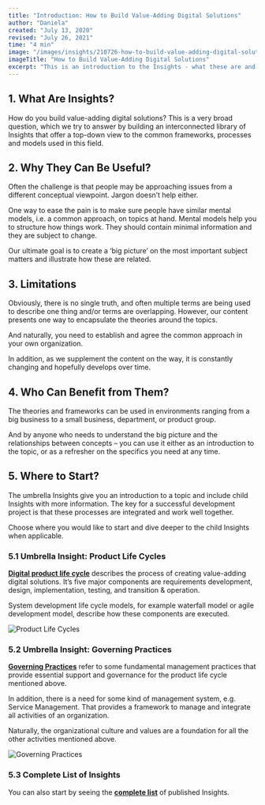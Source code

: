```yaml
---
title: "Introduction: How to Build Value-Adding Digital Solutions"
author: "Daniela"
created: "July 13, 2020"
revised: "July 26, 2021"
time: "4 min"
image: "/images/insights/210726-how-to-build-value-adding-digital-solutions.jpg"
imageTitle: "How to Build Value-Adding Digital Solutions"
excerpt: "This is an introduction to the Insights - what these are and why we are creating them."
---
```


## 1. What Are Insights?

How do you build value-adding digital solutions? This is a very broad question, which we try to answer by building an interconnected library of Insights that offer a top-down view to the common frameworks, processes and models used in this field.

## 2. Why They Can Be Useful?

Often the challenge is that people may be approaching issues from a different conceptual viewpoint. Jargon doesn’t help either.

One way to ease the pain is to make sure people have similar mental models, i.e. a common approach, on topics at hand. Mental models help you to structure how things work. They should contain minimal information and they are subject to change.

Our ultimate goal is to create a ‘big picture’ on the most important subject matters and illustrate how these are related.

## 3. Limitations

Obviously, there is no single truth, and often multiple terms are being used to describe one thing and/or terms are overlapping. However, our content presents one way to encapsulate the theories around the topics.

And naturally, you need to establish and agree the common approach in your own organization.

In addition, as we supplement the content on the way, it is constantly changing and hopefully develops over time.

## 4. Who Can Benefit from Them?

The theories and frameworks can be used in environments ranging from a big business to a small business, department, or product group. 

And by anyone who needs to understand the big picture and the relationships between concepts – you can use it either as an introduction to the topic, or as a refresher on the specifics you need at any time.

## 5. Where to Start?

The umbrella Insights give you an introduction to a topic and include child Insights with more information. The key for a successful development project is that these processes are integrated and work well together.

Choose where you would like to start and dive deeper to the child Insights when applicable.

### 5.1 Umbrella Insight: Product Life Cycles

[**Digital product life cycle**](/product-lifecycles) describes the process of creating value-adding digital solutions. It’s five major components are requirements development, design, implementation, testing, and transition & operation. 

System development life cycle models, for example waterfall model or agile development model, describe how these components are executed.

![Product Life Cycles](/images/insights/200726-systems-development-life-cycle-2.jpg)

### 5.2 Umbrella Insight: Governing Practices

[**Governing Practices**](/governing-practices) refer to some fundamental management practices that provide essential support and governance for the product life cycle mentioned above.

In addition, there is a need for some kind of management system, e.g. Service Management. That provides a framework to manage and integrate all activities of an organization.

Naturally, the organizational culture and values are a foundation for all the other activities mentioned above.

![Governing Practices](/images/insights/210724-governing-practices-2.jpg)

### 5.3 Complete List of Insights

You can also start by seeing the [**complete list**](/insights) of published Insights.
